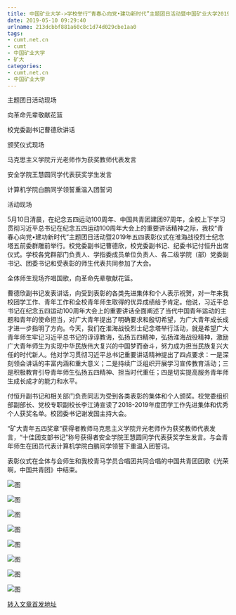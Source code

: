 ```yaml
---
title: 中国矿业大学->学校举行“青春心向党•建功新时代”主题团日活动暨中国矿业大学2019年五四表彰仪式 | cumt.net.cn
date: 2019-05-10 09:29:40
urlname: 213dcbbf881a60c8c1d74d029cbe1aa0
tags: 
- cumt.net.cn
- cumt
- 中国矿业大学
- 矿大
categories:
- cumt.net.cn
- 中国矿业大学
---
```



主题团日活动现场

向革命先辈敬献花篮

校党委副书记曹德欣讲话

颁奖仪式现场

马克思主义学院亓光老师作为获奖教师代表发言

安全学院王慧圆同学代表获奖学生发言

计算机学院白鹏同学领誓重温入团誓词

活动现场

5月10日清晨，在纪念五四运动100周年、中国共青团建团97周年，全校上下学习贯彻习近平总书记在纪念五四运动100周年大会上的重要讲话精神之际，我校“青春心向党•建功新时代”主题团日活动暨2019年五四表彰仪式在淮海战役烈士纪念塔五前委群雕前举行。校党委副书记曹德欣，校党委副书记、纪委书记付恒升出席仪式。学校各党群部门负责人、学指委成员单位负责人、各二级学院（部）党委副书记、团委书记和受表彰的师生代表共同参加了大会。

全体师生现场齐唱国歌，向革命先辈敬献花篮。

曹德欣副书记发表讲话，向受到表彰的各类先进集体和个人表示祝贺，对一年来我校团学工作、青年工作和全校青年师生取得的优异成绩给予肯定。他说，习近平总书记在纪念五四运动100周年大会上的重要讲话全面阐述了当代中国青年运动的主题和青年的使命担当，对广大青年提出了明确要求和殷切希望，为广大青年成长成才进一步指明了方向。今天，我们在淮海战役烈士纪念塔举行活动，就是希望广大青年师生牢记习近平总书记的谆谆教诲，弘扬五四精神，弘扬淮海战役精神，激励广大青年师生为实现中华民族伟大复兴的中国梦而奋斗，努力成为担当民族复兴大任的时代新人。他对学习贯彻习近平总书记重要讲话精神提出了四点要求：一是深刻领会讲话的丰富内涵和重大意义；二是持续广泛组织开展学习宣传教育活动；三是积极教育引导青年师生弘扬五四精神、担当时代重任；四是切实提高服务青年师生成长成才的能力和水平。

付恒升副书记和相关部门负责同志为受到各类表彰的集体和个人颁奖。校党委组织部副部长、党校专职副校长李江涛宣读了2018-2019年度团学工作先进集体和优秀个人获奖名单。校团委书记谢发国主持大会。

“矿大青年五四奖章”获得者教师马克思主义学院亓光老师作为获奖教师代表发言，“十佳团支部书记”称号获得者安全学院王慧圆同学代表获奖学生发言。与会青年师生在团员代表计算机学院白鹏同学领誓下重温入团誓词。

表彰仪式在全体与会师生和我校青马学员合唱团共同合唱的中国共青团团歌《光荣啊，中国共青团》中结束。



![图](http://xwzx.cumt.edu.cn/_upload/article/images/0d/f7/88e5b1944e73a542bfac5e67333d/ba1e985b-0171-44a3-b91d-0f26b09ffce7.jpg)

![图](http://xwzx.cumt.edu.cn/_upload/article/images/0d/f7/88e5b1944e73a542bfac5e67333d/cad64d6d-cb8d-485a-a370-87b728e482e0.jpg)

![图](http://xwzx.cumt.edu.cn/_upload/article/images/0d/f7/88e5b1944e73a542bfac5e67333d/53028d94-38ed-4a17-8b6a-be267cbf2ccd.jpg)

![图](http://xwzx.cumt.edu.cn/_upload/article/images/0d/f7/88e5b1944e73a542bfac5e67333d/078ea24e-a26e-44be-aed0-28ea375814ac.jpg)

![图](http://xwzx.cumt.edu.cn/_upload/article/images/0d/f7/88e5b1944e73a542bfac5e67333d/99a2a938-e127-45a8-87c2-1b1a6279e7c6.jpg)

![图](http://xwzx.cumt.edu.cn/_upload/article/images/0d/f7/88e5b1944e73a542bfac5e67333d/66177758-e691-4216-a1ea-54acfd3e797a.jpg)

![图](http://xwzx.cumt.edu.cn/_upload/article/images/0d/f7/88e5b1944e73a542bfac5e67333d/06e4483b-fd4c-46b1-b13b-aed8435e9986.jpg)

![图](http://xwzx.cumt.edu.cn/_upload/article/images/0d/f7/88e5b1944e73a542bfac5e67333d/784cc7be-64ed-4954-bc5d-4801a639fcec.jpg)

[转入文章首发地址](http://xwzx.cumt.edu.cn/ff/6c/c513a524140/page.htm)